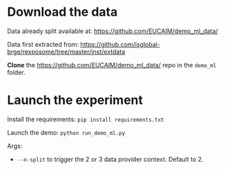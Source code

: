 # Download the data

Data already split available at: <https://github.com/EUCAIM/demo_ml_data/>

Data first extracted from: <https://github.com/isglobal-brge/rexposome/tree/master/inst/extdata>

**Clone** the <https://github.com/EUCAIM/demo_ml_data/> repo in the `demo_ml` folder.

# Launch the experiment

Install the requirements: `pip install requirements.txt`

Launch the demo: `python run_demo_ml.py`

Args:

- `--n-split` to trigger the 2 or 3 data provider context. Default to 2.

